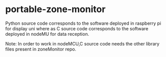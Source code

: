 # portable-zone-monitor

Python source code corresponds to the software deployed in raspberry pi for display uni where as C source code corresponds to the software deployed in nodeMU for data reception.

Note: In order to work in nodeMCU,C source code needs the other library files present in zoneMonitor repo.
